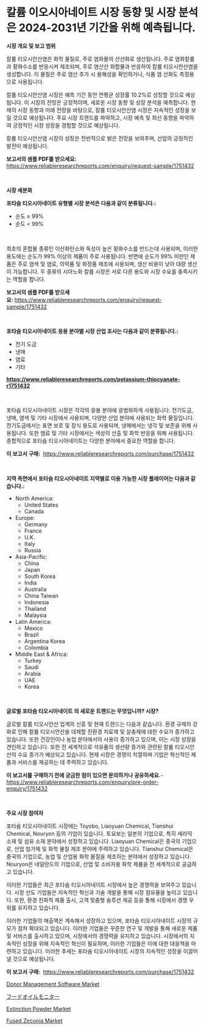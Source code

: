 <p><h1>칼륨 이오시아네이트 시장 동향 및 시장 분석은 2024-2031년 기간을 위해 예측됩니다.</h1></p><p><strong>시장 개요 및 보고 범위</strong></p>
<p><p>칼륨 티오시안산염은 화학 물질로, 주로 염화물의 산산화로 생산됩니다. 주로 염화칼륨과 황화수소를 반응시켜 제조되며, 주로 염산산 화합물과 반응하여 칼륨 티오시안산염을 생성합니다. 이 물질은 주로 염산 추가 시 용해성을 확인하거나, 식품 염 산화도 측정용으로 사용됩니다.</p><p>칼륨 티오시안산염 시장은 예측 기간 동안 연평균 성장률 10.2%로 성장할 것으로 예상됩니다. 이 시장의 전망은 긍정적이며, 새로운 시장 동향 및 성장 분석을 예측합니다. 현재의 시장 동향과 미래 전망을 바탕으로, 칼륨 티오시안산염 시장은 지속적인 성장을 보일 것으로 예상됩니다. 주요 시장 트렌드를 파악하고, 시장 예측 및 최신 동향을 파악하여 긍정적인 시장 성장을 경험할 것으로 예상됩니다.</p><p>칼륨 티오시안산염 시장의 성장은 전반적으로 밝은 전망을 보여주며, 산업의 긍정적인 발전이 예상됩니다.</p></p>
<p><strong>보고서의 샘플 PDF를 받으세요:</strong> <a href="https://www.reliableresearchreports.com/enquiry/request-sample/1751432">https://www.reliableresearchreports.com/enquiry/request-sample/1751432</a></p>
<p>&nbsp;</p>
<p><strong>시장 세분화</strong></p>
<p><strong>포타슘 티오시아네이트 유형별 시장 분석은 다음과 같이 분류됩니다.:</strong></p>
<p><ul><li>순도 ≥ 99%</li><li>순도 < 99%</li></ul></p>
<p>&nbsp;</p>
<p><p>최초의 혼합물 종류인 이산화탄소와 독성이 높은 황화수소를 만드는데 사용되며, 이러한 용도에는 순도가 99% 이상의 제품이 주로 사용됩니다. 반면에 순도가 99% 미만인 제품은 주로 염색 및 염료, 의약품 및 화장품 제조에 사용되며, 생산 비용이 낮아 대량 생산이 가능합니다. 두 종류의 시아노화 칼륨 시장은 서로 다른 용도와 시장 수요를 충족시키는 역할을 합니다.</p></p>
<p><strong>보고서의 샘플 PDF를 받으세요:</strong>&nbsp;<a href="https://www.reliableresearchreports.com/enquiry/request-sample/1751432">https://www.reliableresearchreports.com/enquiry/request-sample/1751432</a></p>
<p>&nbsp;</p>
<p><strong> 포타슘 티오시아네이트 응용 분야별 시장 산업 조사는 다음과 같이 분류됩니다.:</strong></p>
<p><ul><li>전기 도금</li><li>냉매</li><li>염료</li><li>기타</li></ul></p>
<p><strong><a href="https://www.reliableresearchreports.com/potassium-thiocyanate-r1751432">https://www.reliableresearchreports.com/potassium-thiocyanate-r1751432</a></strong></p>
<p>&nbsp;</p>
<p><p>포타슘 티오시아네이트 시장은 각각의 응용 분야에 광범위하게 사용됩니다. 전기도금, 냉매, 염색 및 기타 시장에서 사용되며, 다양한 산업 분야에 사용되는 화학 물질입니다. 전기도금에서는 표면 보호 및 장식 용도로 사용되며, 냉매에서는 냉각 및 보존을 위해 사용됩니다. 또한 염료 및 기타 시장에서는 색상의 산출 및 화학 반응을 위해 사용됩니다. 종합적으로 포타슘 티오시아네이트는 다양한 분야에서 중요한 역할을 합니다.</p></p>
<p><strong>이 보고서 구매:</strong>&nbsp; <a href="https://www.reliableresearchreports.com/purchase/1751432">https://www.reliableresearchreports.com/purchase/1751432</a></p>
<p>&nbsp;</p>
<p><strong>지역 측면에서 포타슘 티오시아네이트 지역별로 이용 가능한 시장 플레이어는 다음과 같습니다.:</strong></p>
<p><ul>
    <li>
        North America:
        <ul>
            <li>United States</li>
            <li>Canada</li>
        </ul>
    </li>
    <li>
        Europe:
        <ul>
            <li>Germany</li>
            <li>France</li>
            <li>U.K.</li>
            <li>Italy</li>
            <li>Russia</li>
        </ul>
    </li>
    <li>
        Asia-Pacific:
        <ul>
            <li>China</li>
            <li>Japan</li>
            <li>South Korea</li>
            <li>India</li>
            <li>Australia</li>
            <li>China Taiwan</li>
            <li>Indonesia</li>
            <li>Thailand</li>
            <li>Malaysia</li>
        </ul>
    </li>
    <li>
        Latin America:
        <ul>
            <li>Mexico</li>
            <li>Brazil</li>
            <li>Argentina Korea</li>
            <li>Colombia</li>
        </ul>
    </li>
    <li>
        Middle East & Africa:
        <ul>
            <li>Turkey</li>
            <li>Saudi</li>
            <li>Arabia</li>
            <li>UAE</li>
            <li>Korea</li>
        </ul>
    </li>
    </ul></p>
<p>&nbsp;</p>
<p><strong>글로벌 포타슘 티오시아네이트 의 새로운 트렌드는 무엇입니까? 시장?</strong></p>
<p><p>글로벌 칼륨 티오시안산 업계의 신흥 및 현재 트렌드는 다음과 같습니다. 환경 규제의 강화로 인해 칼륨 티오시안산을 대체할 친환경 치료제 및 살충제에 대한 수요가 증가하고 있습니다. 또한 건강인이나 농업 분야에서의 사용이 증가하고 있으며, 이는 시장 성장을 견인하고 있습니다. 또한 전 세계적으로 석유품의 생산량 증가와 관련된 칼륨 티오시안산의 수요 증가가 예상되고 있습니다. 현재 시장은 경쟁이 치열하며 기업은 혁신적인 제품과 서비스를 제공하는 데 주력하고 있습니다.</p></p>
<p><strong>이 보고서를 구매하기 전에 궁금한 점이 있으면 문의하거나 공유하세요.</strong>- <a href="https://www.reliableresearchreports.com/enquiry/pre-order-enquiry/1751432">https://www.reliableresearchreports.com/enquiry/pre-order-enquiry/1751432</a></p>
<p>&nbsp;</p>
<p><strong>주요 시장 참여자</strong></p>
<p><p>포타슘 티오시아네이트 시장에는 Toyobo, Liaoyuan Chemical, Tianshui Chemical, Nouryon 등의 기업이 있습니다. 토요보는 일본의 기업으로, 특히 세라믹 소재 및 섬유 소재 분야에서 성장하고 있습니다. Liaoyuan Chemical은 중국의 기업으로, 산업 첨가제 및 화학 물질 제조 분야에 주력하고 있습니다. Tianshui Chemical은 중국의 기업으로, 농업 및 산업용 화학 물질을 제조하는 분야에서 성장하고 있습니다. Nouryon은 네덜란드의 기업으로, 산업 및 소비자용 화학 제품을 전 세계적으로 공급하고 있습니다.</p><p>이러한 기업들은 최근 포타슘 티오시아네이트 시장에서 높은 경쟁력을 보여주고 있습니다. 시장 선도 기업들은 지속적인 혁신과 기술 개발을 통해 시장 점유율을 높이고 있습니다. 또한, 환경 친화적 제품 출시, 고객 맞춤형 솔루션 제공 등을 통해 시장에서 경쟁 우위를 유지하고 있습니다.</p><p>이러한 기업들의 매출액은 계속해서 성장하고 있으며, 포타슘 티오시아네이트 시장의 규모가 점차 확대되고 있습니다. 이러한 기업들은 꾸준한 연구 및 개발을 통해 새로운 제품 및 서비스를 출시하고 있으며, 시장에서의 경쟁력을 유지하고 있습니다. 시장에서의 지속적인 성장을 위해 지속적인 혁신이 필요하며, 이러한 기업들은 이에 대한 대응책을 마련하고 있습니다. 이러한 추세는 포타슘 티오시아네이트 시장의 지속적인 성장을 이끌어낼 것으로 예상됩니다.</p></p>
<p><strong>이 보고서 구매:</strong>&nbsp;&nbsp;<a href="https://www.reliableresearchreports.com/purchase/1751432">https://www.reliableresearchreports.com/purchase/1751432</a></p>
<p><p><a href="https://github.com/biheemgalvinlouises6hokrh3h/Market-Research-Report-List-2/blob/main/donor-management-software-market.md">Donor Management Software Market</a></p><p><a href="https://github.com/zoetazuur/Market-Research-Report-List-1/blob/main/631719225625.md">フードオイルモニター</a></p><p><a href="https://www.linkedin.com/pulse/decoding-extinction-powder-market-deep-dive-latest-trends-segmentation-53iae?trackingId=yjXG94M35WkmN6I008QjQQ%3D%3D">Extinction Powder Market</a></p><p><a href="https://www.linkedin.com/pulse/fused-zirconia-market-insights-players-forecast-till-kkzxe?trackingId=mZnOCIEawNx2oeqkvKNIfA%3D%3D">Fused Zirconia Market</a></p></p>